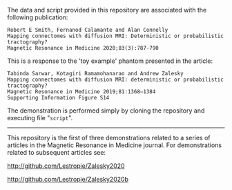 The data and script provided in this repository are associated with the following publication:

    Robert E Smith, Fernanod Calamante and Alan Connelly
    Mapping connectomes with diffusion MRI: Deterministic or probabilistic tractography?
    Magnetic Resonance in Medicine 2020;83(3):787-790

This is a response to the 'toy example' phantom presented in the article:

    Tabinda Sarwar, Kotagiri Ramamohanarao and Andrew Zalesky
    Mapping connectomes with diffusion MRI: deterministic or probabilistic tractography?
    Magnetic Resonance in Medicine 2019;81:1368–1384
    Supporting Information Figure S14

The demonstration is performed simply by cloning the repository and executing file "`script`".

-----

This repository is the first of three demonstrations related to a series of articles in the Magnetic Resonance in Medicine journal. For demonstrations related to subsequent articles see:

http://github.com/Lestropie/Zalesky2020

http://github.com/Lestropie/Zalesky2020b
